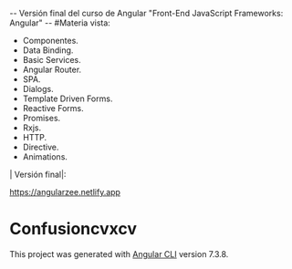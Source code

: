  -- Versión final del curso de Angular "Front-End JavaScript Frameworks: Angular" -- #Materia vista:

- Componentes.
- Data Binding.
- Basic Services.
- Angular Router.
- SPA.
- Dialogs.
- Template Driven Forms.
- Reactive Forms.
- Promises.
- Rxjs.
- HTTP.
- Directive.
- Animations.

| Versión final|:

https://angularzee.netlify.app

# Confusioncvxcv

This project was generated with [Angular CLI](https://github.com/angular/angular-cli) version 7.3.8.



